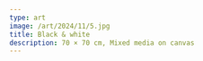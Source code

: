 ```yaml
---
type: art
image: /art/2024/11/5.jpg
title: Black & white
description: 70 × 70 cm, Mixed media on canvas
---
```

